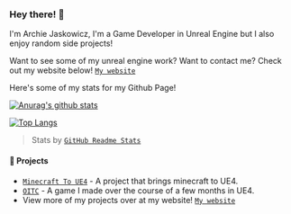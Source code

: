 ### Hey there! 👋

I'm Archie Jaskowicz, I'm a Game Developer in Unreal Engine but I also enjoy random side projects!

Want to see some of my unreal engine work? Want to contact me? Check out my website below!
[`My website`](https://jaskowicz.xyz/)

Here's some of my stats for my Github Page!

[![Anurag's github stats](https://github-readme-stats.vercel.app/api?username=Jaskowicz1&show_icons=true)](https://github.com/anuraghazra/github-readme-stats) 

[![Top Langs](https://github-readme-stats.vercel.app/api/top-langs/?username=Jaskowicz1&layout=compact)](https://github.com/anuraghazra/github-readme-stats)

> Stats by [`GitHub Readme Stats`](https://github.com/anuraghazra/github-readme-stats)

#### :telescope: Projects

- [`Minecraft To UE4`](https://github.com/Jaskowicz1/MinecraftToUE4) - A project that brings minecraft to UE4.
- [`OITC`](https://github.com/Jaskowicz1/OITC-UE4) - A game I made over the course of a few months in UE4.
- View more of my projects over at my website! [`My website`](https://jaskowicz.xyz/)
